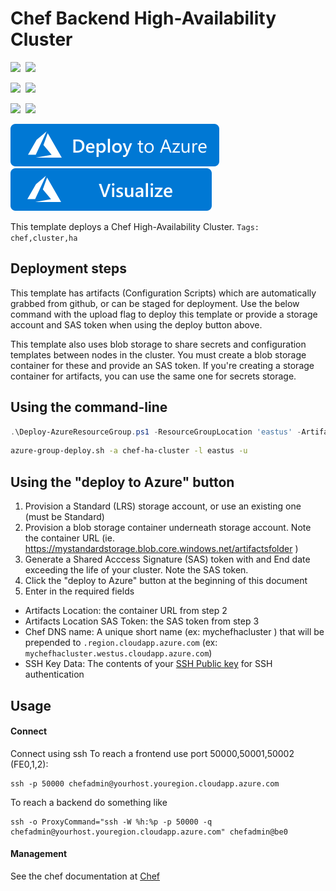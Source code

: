 # Chef Backend High-Availability Cluster

<IMG SRC="https://azurequickstartsservice.blob.core.windows.net/badges/chef-ha-cluster/PublicLastTestDate.svg" />&nbsp;
<IMG SRC="https://azurequickstartsservice.blob.core.windows.net/badges/chef-ha-cluster/PublicDeployment.svg" />&nbsp;

<IMG SRC="https://azurequickstartsservice.blob.core.windows.net/badges/chef-ha-cluster/FairfaxLastTestDate.svg" />&nbsp;
<IMG SRC="https://azurequickstartsservice.blob.core.windows.net/badges/chef-ha-cluster/FairfaxDeployment.svg" />&nbsp;

<IMG SRC="https://azurequickstartsservice.blob.core.windows.net/badges/chef-ha-cluster/BestPracticeResult.svg" />&nbsp;
<IMG SRC="https://azurequickstartsservice.blob.core.windows.net/badges/chef-ha-cluster/CredScanResult.svg" />&nbsp;

<a href="https://portal.azure.com/#create/Microsoft.Template/uri/https%3A%2F%2Fraw.githubusercontent.com%2FAzure%2Fazure-quickstart-templates%2Fmaster%2Fchef-ha-cluster%2Fazuredeploy.json" target="_blank">
<img src="https://raw.githubusercontent.com/Azure/azure-quickstart-templates/master/1-CONTRIBUTION-GUIDE/images/deploytoazure.svg?sanitize=true"/>
</a>
<a href="http://armviz.io/#/?load=https%3A%2F%2Fraw.githubusercontent.com%2FAzure%2Fazure-quickstart-templates%2Fmaster%2Fchef-ha-cluster%2Fazuredeploy.json" target="_blank">
<img src="https://raw.githubusercontent.com/Azure/azure-quickstart-templates/master/1-CONTRIBUTION-GUIDE/images/visualizebutton.svg?sanitize=true"/>
</a>

This template deploys a Chef High-Availability Cluster.
`Tags: chef,cluster,ha`

## Deployment steps

This template has artifacts (Configuration Scripts) which are automatically grabbed from github, or can be staged for deployment. Use the below command with the upload flag to deploy this template or provide a storage account and SAS token when using the deploy button above.

This template also uses blob storage to share secrets and configuration templates between nodes in the cluster. You must create a blob storage container for these and provide an SAS token. If you're creating a storage container for artifacts, you can use the same one for secrets storage.

## Using the command-line
 ```PowerShell
 .\Deploy-AzureResourceGroup.ps1 -ResourceGroupLocation 'eastus' -ArtifactsStagingDirectory 'chef-ha-cluster' UploadArtifacts
 ```
 ```bash
 azure-group-deploy.sh -a chef-ha-cluster -l eastus -u
 ```

## Using the "deploy to Azure" button
1. Provision a Standard (LRS) storage account, or use an existing one (must be Standard)
2. Provision a blob storage container underneath storage account.  Note the container URL (ie. https://mystandardstorage.blob.core.windows.net/artifactsfolder )
3. Generate a Shared Acccess Signature (SAS) token with and End date exceeding the life of your cluster.  Note the SAS token.
4.  Click the "deploy to Azure" button at the beginning of this document
5.  Enter in the required fields
  * Artifacts Location:  the container URL from step 2
  * Artifacts Location SAS Token: the SAS token from step 3
  * Chef DNS name: A unique short name (ex: mychefhacluster ) that will be prepended to `.region.cloudapp.azure.com` (ex: `mychefhacluster.westus.cloudapp.azure.com`)
  * SSH Key Data: The contents of your [SSH Public key](https://git-scm.com/book/en/v2/Git-on-the-Server-Generating-Your-SSH-Public-Key) for SSH authentication


## Usage

#### Connect

Connect using ssh
To reach a frontend use port 50000,50001,50002 (FE0,1,2):
```
ssh -p 50000 chefadmin@yourhost.youregion.cloudapp.azure.com
```
To reach a backend do something like
```
ssh -o ProxyCommand="ssh -W %h:%p -p 50000 -q chefadmin@yourhost.youregion.cloudapp.azure.com" chefadmin@be0
```

#### Management

See the chef documentation at [Chef](https://docs.chef.io/)

